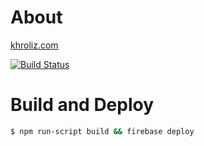 # About
[khroliz.com](https://khroliz.com)

[![Build Status](https://travis-ci.com/Khrol/khroliz.com.svg?branch=master)](https://travis-ci.com/Khrol/khroliz.com)

# Build and Deploy

```bash
$ npm run-script build && firebase deploy 
```
